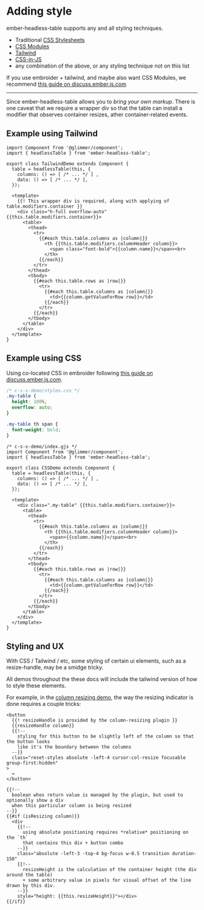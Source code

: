 # Adding style

ember-headless-table supports any and all styling techniques.
- Traditional [CSS Stylesheets][css-stylesheets]
- [CSS Modules][css-modules]
- [Tailwind][css-tailwind]
- [CSS-in-JS][css-in-js]
- any combination of the above, or any styling technique not on this list

If you use embroider + tailwind, and maybe also want CSS Modules, we recommend [this guide on discuss.ember.js.com][guide-modern-css]

[css-stylesheets]: https://developer.mozilla.org/en-US/docs/Web/CSS
[css-modules]: https://github.com/css-modules/css-modules
[css-tailwind]: https://tailwindcss.com/
[css-in-js]: https://github.com/rajasegar/ember-csz

[guide-modern-css]: https://discuss.emberjs.com/t/ember-modern-css/19614

<hr />

Since ember-headless-table allows you to _bring your own markup_.
There is one caveat that we require a wrapper div so that the table can install a modifier that observes container resizes, ather container-related events.


## Example using Tailwind

```gjs
import Component from '@glimmer/component';
import { headlessTable } from 'ember-headless-table';

export class TailwindDemo extends Component {
  table = headlessTable(this, {
    columns: () => [ /* ... */ ] ,
    data: () => [ /* ... */ ],
  });

  <template>
    {{! This wrapper div is required, along with applying of table.modifiers.container }}
    <div class="h-full overflow-auto" {{this.table.modifiers.container}}>
      <table>
        <thead>
          <tr>
            {{#each this.table.columns as |column|}}
              <th {{this.table.modifiers.columnHeader column}}>
                <span class="font-bold">{{column.name}}</span><br>
              </th>
            {{/each}}
          </tr>
        </thead>
        <tbody>
          {{#each this.table.rows as |row|}}
            <tr>
              {{#each this.table.columns as |column|}}
                <td>{{column.getValueForRow row}}</td>
              {{/each}}
            </tr>
          {{/each}}
        </tbody>
      </table>
    </div>
  </template>
}
```

## Example using CSS


Using co-located CSS in embroider following [this guide on discuss.ember.js.com][guide-modern-css].

```css
/* c-s-s-demo/styles.css */
.my-table {
  height: 100%;
  overflow: auto;
}

.my-table th span {
  font-weight: bold;
}
```
```gjs
/* c-s-s-demo/index.gjs */
import Component from '@glimmer/component';
import { headlessTable } from 'ember-headless-table';

export class CSSDemo extends Component {
  table = headlessTable(this, {
    columns: () => [ /* ... */ ] ,
    data: () => [ /* ... */ ],
  });

  <template>
    <div class=".my-table" {{this.table.modifiers.container}}>
      <table>
        <thead>
          <tr>
            {{#each this.table.columns as |column|}}
              <th {{this.table.modifiers.columnHeader column}}>
                <span>{{column.name}}</span><br>
              </th>
            {{/each}}
          </tr>
        </thead>
        <tbody>
          {{#each this.table.rows as |row|}}
            <tr>
              {{#each this.table.columns as |column|}}
                <td>{{column.getValueForRow row}}</td>
              {{/each}}
            </tr>
          {{/each}}
        </tbody>
      </table>
    </div>
  </template>
}
```

## Styling and UX

With CSS / Tailwind / etc, some styling of certain ui elements, such as a resize-handle, may be a smidge tricky.

All demos throughout the these docs will include the tailwind version of how to style these elements.

For example, in the [column resizing demo](/docs/plugins/column-resizing),
the way the resizing indicator is done requires a couple tricks:

```glimmer
<button
  {{! resizeHandle is provided by the column-resizing plugin }}
  {{resizeHandle column}}
  {{!--
    styling for this button to be slightly left of the column so that the button looks
    like it's the boundary between the columns
  --}}
  class="reset-styles absolute -left-4 cursor-col-resize focusable group-first:hidden"
>
  ↔
</button>

{{!--
  boolean whos return value is managed by the plugin, but used to optionally show a div
  when this particular column is being resized
--}}
{{#if (isResizing column)}}
  <div
    {{!--
      using absolute positioning requires *relative* positioning on the `th`
      that contains this div + button combo
    --}}
    class="absolute -left-3 -top-4 bg-focus w-0.5 transition duration-150"
    {{!--
      resizeHeight is the calculation of the container height (the div around the table)
      + some arbitrary value in pixels for visual offset of the line drawn by this div.
    --}}
    style="height: {{this.resizeHeight}}"></div>
{{/if}}
```
